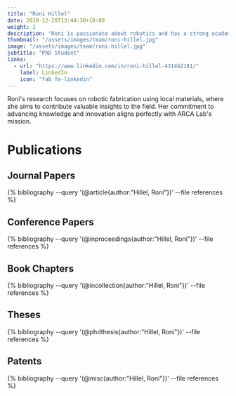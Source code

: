 ```yaml
---
title: "Roni Hillel"
date: 2018-12-20T13:44:30+10:00
weight: 2
description: "Roni is passionate about robotics and has a strong academic record in engineering."
thumbnail: "/assets/images/team/roni-hillel.jpg"
image: "/assets/images/team/roni-hillel.jpg"
jobtitle: "PhD Student"
links:
  - url: "https://www.linkedin.com/in/roni-hillel-4314b2181/"
    label: LinkedIn
    icon: "fab fa-linkedin"
---
```


Roni's research focuses on robotic fabrication using local materials, where she aims to contribute valuable insights to the field. Her commitment to advancing knowledge and innovation aligns perfectly with ARCA Lab's mission.

# Publications

## Journal Papers 
{% bibliography --query '(@article{author:"Hillel, Roni"})' --file references %}

## Conference Papers
{% bibliography --query '(@inproceedings{author:"Hillel, Roni"})' --file references %}

## Book Chapters
{% bibliography --query '(@incollection{author:"Hillel, Roni"})' --file references %}

## Theses 
{% bibliography --query '(@phdthesis{author:"Hillel, Roni"})' --file references %}

## Patents 
{% bibliography --query '(@misc{author:"Hillel, Roni"})' --file references %}
